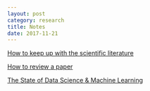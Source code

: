 ```yaml
---
layout: post
category: research
title: Notes
date: 2017-11-21
---
```


[How to keep up with the scientific literature](http://www.sciencemag.org/careers/2016/11/how-keep-scientific-literature)

[How to review a paper](http://www.sciencemag.org/careers/2016/09/how-review-paper)

[The State of Data Science & Machine Learning](https://www.kaggle.com/surveys/2017)
